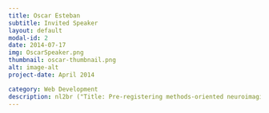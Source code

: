 ```yaml
---
title: Oscar Esteban
subtitle: Invited Speaker
layout: default
modal-id: 2
date: 2014-07-17
img: OscarSpeaker.png
thumbnail: oscar-thumbnail.png
alt: image-alt
project-date: April 2014

category: Web Development
description: nl2br ("Title: Pre-registering methods-oriented neuroimaging research, why, when, and how? \n **Abstract**: Although they have existed for over a decade, registered reports (RR) remain somewhat of a stranger as a publication format to researchers across fields. RRs involve a publication workflow designed to limit and, if possible, avert incentives and considerations that may bias the research. Indeed, RRs enforce a careful design of the whole experiment (from data collection to statistical modeling and significance testing) before the data are collected, which ensures rigor to the research plan. Once finalized, the RR undergoes peer review, thereby providing the research early feedback from experts in the field and typically resulting in substantial improvements of the research plan. If peer review occurs in a formal setting (e.g., a journal or other alternatives that will be mentioned in the talk), then a successful RR will achieve “Stage 1 in principle accepted”. This means that peers vetted the research as planned and marks the moment when the researchers can initiate data collection following the RR’s timeline. Once the research is concluded, a manuscript in the traditional conception is written, taking the introduction and methods sections from the RR and completing it with the results and their interpretation. The manuscript may then be sent to the publication platform (e.g., the journal that granted Stage 1), where it will undergo another round of peer review (preferably by the same reviewers who participated in Stage 1) toward final acceptance (Stage 2). The key is that the journal (the editors and the recommendation of the reviewers) commit to publishing the results, even if negative, if the Stage 2 research did not substantially deviate from the Stage 1 RR. This effectively limits publication bias, the long-time problem that scientific literature fundamentally favors positive results. In this talk, we will get a quick description of this format using Oscar's experience with it in his methods-oriented neuroimaging research, providing an example that the scientific community seems finally ready to adopt and value RRs. He will also underscore why he believes this format is particularly interesting to PhD students and early-career researchers, despite the widespread opinion (or myth) that RRs make research slower. \n **Bio**: Oscar Esteban is a Research and Teaching Ambizione FNS Fellow at the Service of Radiology of the Lausanne University Hospital (CHUV) and the University of Lausanne. Oscar’s research aims at pushing the boundaries of human and nonhuman neuroimaging —magnetic resonance imaging (MRI) most often,— and by that, help other researchers advance our understanding of the brain. In more specific terms, Oscar is currently developing tools that cater to researchers with “analysis-grade” data (see www.nipreps.org for more on this concept,) so they can focus on statistical modeling and inference. Perhaps, the flagship of these tools is fMRIPrep. Oscar actively investigates the reliability and validity of diffusion and functional MRI measurements. As a fundamental step of the neuroimaging workflow, Oscar wants to improve the computational reproducibility of our results and minimize this methodological variability in the preprocessing step by standardizing workflows and reaching consensus implementations. In the longer term, Oscar’s vision is to contribute to uncovering the interplay of structure, function, and dynamics of brain connectivity using MRI. \n **Webpage**: https://www.axonlab.org")
---
```

